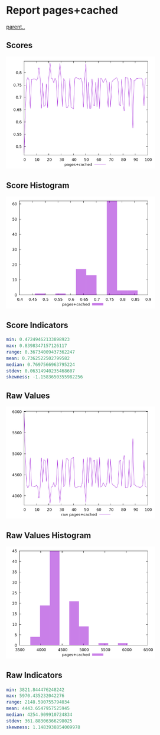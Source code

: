 # Report pages+cached

[parent..](./..)  


## Scores

![score](./score.png)  

## Score Histogram

![hist](./hist.png)  

## Score Indicators

```yaml
min: 0.47249462133898923
max: 0.8398347157126117
range: 0.36734009437362247
mean: 0.7362522502799582
median: 0.7697566963795224
stdev: 0.06314940235468607
skewness: -1.1583650355982256

```

## Raw Values

![raw](./raw.png)  

## Raw Values Histogram

![raw hist](./raw_hist.png)  

## Raw Indicators

```yaml
min: 3821.844476248242
max: 5970.435232042276
range: 2148.590755794034
mean: 4443.6547957525945
median: 4254.909910724834
stdev: 361.88306366298025
skewness: 1.1483938854009978

```

<style>
  img {
    max-width: 80%;
  }
</style>
      
